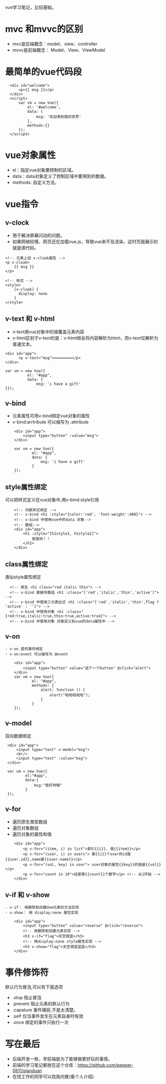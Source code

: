 vue学习笔记，比较基础。
# mvc 和mvvc的区别
  - mvc是后端概念：model、view、controller
  - mvvc是前端概念： Model、View、ViewModel
# 最简单的vue代码段
  ```
    <div id="welcome">
        <p>{{ msg }}</p>
    </div>
    <script>
        var vm = new Vue({
            el: '#welcome',
            data: {
                msg: '欢迎来到我的世界'
            },
            methods:{}
        });
    </script>
  ```
# vue对象属性
  - el：指定vue对象要控制的区域。
  - data：data对象定义了控制区域中要用到的数据。
  - methods: 自定义方法。

# vue指令
## v-clock
  - 用于解决屏幕闪动的问题。
  - 如果网络较慢，网页还在加载vue.js，导致vue来不及渲染，这时页面展示的就是源代码。
  ```
  <!-- 元素上加 v-cloak属性 -->
  <p v-cloak>
      {{ msg }}
  </p>
  
  <!-- 样式 -->
  <style>
      [v-cloak] {
        display: none
      }
  </style>
  ```
## v-text 和 v-html
  - v-text用vue对象中的值覆盖元素内容
  - v-html区别于v-text的是：v-html绑会将内容解析为html，而v-text仅解析为普通文本。
  ```
  <div id="app">
        <p v-text="msg">========</p>
  </div>
  
  var vm = new Vue({
            el: "#app",
            data: {
                msg: 'i have a gift'
  }});
  ```
## v-bind
  - 元素属性可用v-bind绑定vue对象的属性
  - v-bind:arrtribute  可以缩写为  :attribute
```
    <div id="app">
        <input type="button" :value="msg">
    </div>
    
    var vm = new Vue({
            el: "#app",
            data: {
                msg: 'i have a gift'
            }
    });
```
## style属性绑定
  可以把样式定义在vue对象中,用v-bind:style引用
```
    <!-- 内联样式绑定 -->
    <!-- v-bind <h1 :style="{color:'red', 'font-weight':400}"> -->
    <!-- v-bind 中使用vue中的data 对象-->
    <!-- 数组-->
    <div id="app">
        <h1 :style="[h1style1, h1style2]">
            我很帅！！
        </h1>
    </div>
```
## class属性绑定
  类似style属性绑定
  ```
    <!-- 原生 <h1 class="red italic thin"> -->
    <!-- v-bind 直接传数组 <h1 :class="['red','italic','thin','active']"> -->
    <!-- v-bind 中使用三元表达式 <h1 :class="['red','italic','thin',flag ? 'active' : '']"> -->
    <!-- v-bind 中使用对象 <h1 :class="{red:true,italic:true,thin:true,active:true}"> -->
    <!-- v-bind 中使用对象 对象定义到vue的data属性中 -->
  ```

## v-on
    - v-on 提供事件绑定
    - v-on:event 可以缩写为 @event
```
    <div id="app">
        <input type="button" value="这个一个button" @click="alert">
    </div>
    var vm = new Vue({
            el: "#app",
            methods: {
                alert: function () {
                    alert("哈哈哈哈哈");
                }
            }
    });
```

## v-model
   双向数据绑定
   ```
    <div id="app">
        <input type="text" v-model="msg">
        <br/>
        <input type="text" :value="msg">
    </div>
    
    var vm = new Vue({
            el:"#app",
            data:{
                msg:"我好帅哦"
            }
    });
   ```
## v-for
   - 遍历原生类型数组
   - 遍历对象数组
   - 遍历对象的属性和值
```
    <div id="app">
        <p v-for="(item, i) in list">索引{{i}}, 值{{item}}</p>
        <p v-for="(user, i) in users"> 第{{i}}个user的id是{{user.id}},name是{{user.name}}</p>
        <p v-for="(val, key) in user"> user对象的属性{{key}}的值是{{val}}</p>
        <p v-for="count in 10">这是第{{count}}个数字</p> <!-- 从1开始 -->
    </div>
```
## v-if 和 v-show
    - v-if： 用删除和创建dom元素的方法实现
    - v-show： 用 display:none 属性实现
```
    <div id="app">
        <input type="button" value="reverse" @click="reverse">
        <!-- 用删除和创建元素实现 -->
        <h3 v-if="flag">天空很蓝</h3>
        <!-- 用display:none style属性实现 -->
        <h3 v-show="flag">天空很蓝蓝蓝</h3>
    </div>
```
# 事件修饰符
   默认行为冒泡,可以有下面选项
   - .stop 阻止冒泡
   - .prevent 阻止元素的默认行为
   - .capature 事件捕获,不是太清楚。
   - .self 仅当事件发生在元素自身时有效
   - .once 绑定的事件只执行一次

# 写在最后
  - 后端开发一枚，学前端是为了能够做更好玩的事情。
  - 前端的学习笔记都放在这个仓库：https://github.com/pepper-0611/qianduan
  - 在找工作的同学可以找我内推(看个人介绍)